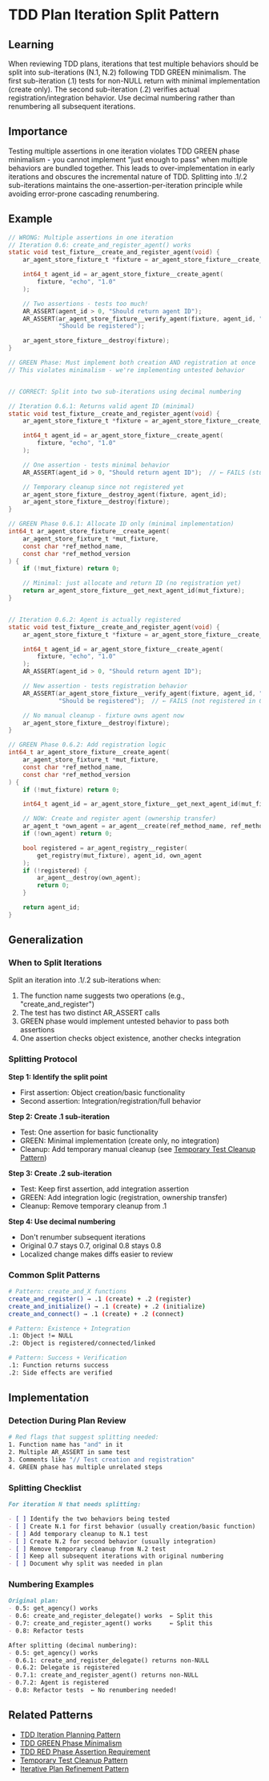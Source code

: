 # TDD Plan Iteration Split Pattern

## Learning
When reviewing TDD plans, iterations that test multiple behaviors should be split into sub-iterations (N.1, N.2) following TDD GREEN minimalism. The first sub-iteration (.1) tests for non-NULL return with minimal implementation (create only). The second sub-iteration (.2) verifies actual registration/integration behavior. Use decimal numbering rather than renumbering all subsequent iterations.

## Importance
Testing multiple assertions in one iteration violates TDD GREEN phase minimalism - you cannot implement "just enough to pass" when multiple behaviors are bundled together. This leads to over-implementation in early iterations and obscures the incremental nature of TDD. Splitting into .1/.2 sub-iterations maintains the one-assertion-per-iteration principle while avoiding error-prone cascading renumbering.

## Example
```c
// WRONG: Multiple assertions in one iteration
// Iteration 0.6: create_and_register_agent() works
static void test_fixture__create_and_register_agent(void) {
    ar_agent_store_fixture_t *fixture = ar_agent_store_fixture__create_empty();

    int64_t agent_id = ar_agent_store_fixture__create_agent(
        fixture, "echo", "1.0"
    );

    // Two assertions - tests too much!
    AR_ASSERT(agent_id > 0, "Should return agent ID");
    AR_ASSERT(ar_agent_store_fixture__verify_agent(fixture, agent_id, "echo"),
              "Should be registered");

    ar_agent_store_fixture__destroy(fixture);
}

// GREEN Phase: Must implement both creation AND registration at once
// This violates minimalism - we're implementing untested behavior


// CORRECT: Split into two sub-iterations using decimal numbering

// Iteration 0.6.1: Returns valid agent ID (minimal)
static void test_fixture__create_and_register_agent(void) {
    ar_agent_store_fixture_t *fixture = ar_agent_store_fixture__create_empty();

    int64_t agent_id = ar_agent_store_fixture__create_agent(
        fixture, "echo", "1.0"
    );

    // One assertion - tests minimal behavior
    AR_ASSERT(agent_id > 0, "Should return agent ID");  // ← FAILS (stub returns 0)

    // Temporary cleanup since not registered yet
    ar_agent_store_fixture__destroy_agent(fixture, agent_id);
    ar_agent_store_fixture__destroy(fixture);
}

// GREEN Phase 0.6.1: Allocate ID only (minimal implementation)
int64_t ar_agent_store_fixture__create_agent(
    ar_agent_store_fixture_t *mut_fixture,
    const char *ref_method_name,
    const char *ref_method_version
) {
    if (!mut_fixture) return 0;

    // Minimal: just allocate and return ID (no registration yet)
    return ar_agent_store_fixture__get_next_agent_id(mut_fixture);
}


// Iteration 0.6.2: Agent is actually registered
static void test_fixture__create_and_register_agent(void) {
    ar_agent_store_fixture_t *fixture = ar_agent_store_fixture__create_empty();

    int64_t agent_id = ar_agent_store_fixture__create_agent(
        fixture, "echo", "1.0"
    );
    AR_ASSERT(agent_id > 0, "Should return agent ID");

    // New assertion - tests registration behavior
    AR_ASSERT(ar_agent_store_fixture__verify_agent(fixture, agent_id, "echo"),
              "Should be registered");  // ← FAILS (not registered in 0.6.1)

    // No manual cleanup - fixture owns agent now
    ar_agent_store_fixture__destroy(fixture);
}

// GREEN Phase 0.6.2: Add registration logic
int64_t ar_agent_store_fixture__create_agent(
    ar_agent_store_fixture_t *mut_fixture,
    const char *ref_method_name,
    const char *ref_method_version
) {
    if (!mut_fixture) return 0;

    int64_t agent_id = ar_agent_store_fixture__get_next_agent_id(mut_fixture);

    // NOW: Create and register agent (ownership transfer)
    ar_agent_t *own_agent = ar_agent__create(ref_method_name, ref_method_version);
    if (!own_agent) return 0;

    bool registered = ar_agent_registry__register(
        get_registry(mut_fixture), agent_id, own_agent
    );
    if (!registered) {
        ar_agent__destroy(own_agent);
        return 0;
    }

    return agent_id;
}
```

## Generalization

### When to Split Iterations

Split an iteration into .1/.2 sub-iterations when:
1. The function name suggests two operations (e.g., "create_and_register")
2. The test has two distinct AR_ASSERT calls
3. GREEN phase would implement untested behavior to pass both assertions
4. One assertion checks object existence, another checks integration

### Splitting Protocol

**Step 1: Identify the split point**
- First assertion: Object creation/basic functionality
- Second assertion: Integration/registration/full behavior

**Step 2: Create .1 sub-iteration**
- Test: One assertion for basic functionality
- GREEN: Minimal implementation (create only, no integration)
- Cleanup: Add temporary manual cleanup (see [Temporary Test Cleanup Pattern](temporary-test-cleanup-pattern.md))

**Step 3: Create .2 sub-iteration**
- Test: Keep first assertion, add integration assertion
- GREEN: Add integration logic (registration, ownership transfer)
- Cleanup: Remove temporary cleanup from .1

**Step 4: Use decimal numbering**
- Don't renumber subsequent iterations
- Original 0.7 stays 0.7, original 0.8 stays 0.8
- Localized change makes diffs easier to review

### Common Split Patterns

```bash
# Pattern: create_and_X functions
create_and_register() → .1 (create) + .2 (register)
create_and_initialize() → .1 (create) + .2 (initialize)
create_and_connect() → .1 (create) + .2 (connect)

# Pattern: Existence + Integration
.1: Object != NULL
.2: Object is registered/connected/linked

# Pattern: Success + Verification
.1: Function returns success
.2: Side effects are verified
```

## Implementation

### Detection During Plan Review

```bash
# Red flags that suggest splitting needed:
1. Function name has "and" in it
2. Multiple AR_ASSERT in same test
3. Comments like "// Test creation and registration"
4. GREEN phase has multiple unrelated steps
```

### Splitting Checklist

```markdown
For iteration N that needs splitting:

- [ ] Identify the two behaviors being tested
- [ ] Create N.1 for first behavior (usually creation/basic function)
- [ ] Add temporary cleanup to N.1 test
- [ ] Create N.2 for second behavior (usually integration)
- [ ] Remove temporary cleanup from N.2 test
- [ ] Keep all subsequent iterations with original numbering
- [ ] Document why split was needed in plan
```

### Numbering Examples

```markdown
Original plan:
- 0.5: get_agency() works
- 0.6: create_and_register_delegate() works  ← Split this
- 0.7: create_and_register_agent() works     ← Split this
- 0.8: Refactor tests

After splitting (decimal numbering):
- 0.5: get_agency() works
- 0.6.1: create_and_register_delegate() returns non-NULL
- 0.6.2: Delegate is registered
- 0.7.1: create_and_register_agent() returns non-NULL
- 0.7.2: Agent is registered
- 0.8: Refactor tests  ← No renumbering needed!
```

## Related Patterns
- [TDD Iteration Planning Pattern](tdd-iteration-planning-pattern.md)
- [TDD GREEN Phase Minimalism](tdd-green-phase-minimalism.md)
- [TDD RED Phase Assertion Requirement](tdd-red-phase-assertion-requirement.md)
- [Temporary Test Cleanup Pattern](temporary-test-cleanup-pattern.md)
- [Iterative Plan Refinement Pattern](iterative-plan-refinement-pattern.md)
